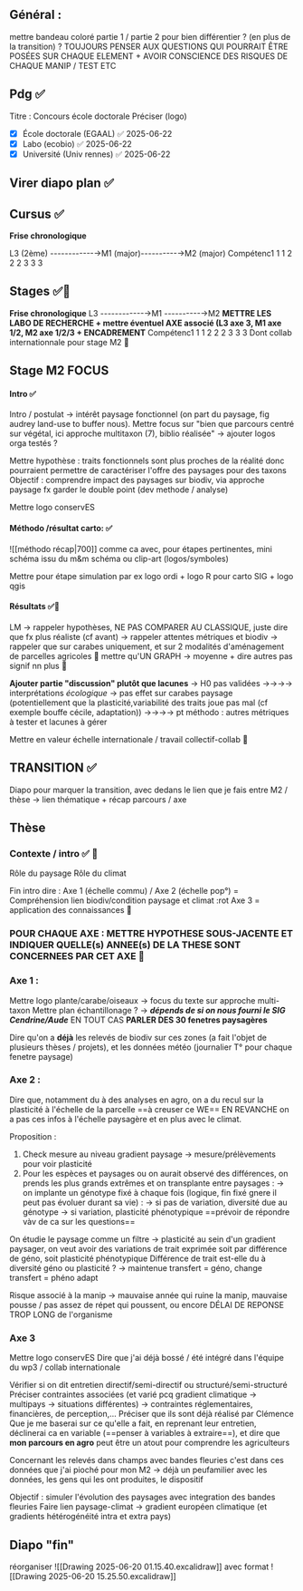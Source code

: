 ## Général : 
mettre bandeau coloré partie 1 / partie 2 pour bien différentier ? (en plus de la transition) ?
TOUJOURS PENSER AUX QUESTIONS QUI POURRAIT ÊTRE POSÉES SUR CHAQUE ELEMENT + AVOIR CONSCIENCE DES RISQUES DE CHAQUE MANIP / TEST ETC 

## Pdg ✅

Titre : Concours école doctorale 
Préciser (logo) 
- [x] École doctorale (EGAAL) ✅ 2025-06-22
- [x] Labo (ecobio) ✅ 2025-06-22
- [x] Université (Univ rennes) ✅ 2025-06-22

## Virer diapo plan ✅
 
## Cursus ✅

**Frise chronologique** 

L3 (2ème) ------------→M1 (major)----------→M2 (major)
Compétenc1         1                        1
2                           2                         2
3                            3                       3

## Stages ✅🚨
**Frise chronologique**
L3 ------------→M1 ----------→M2       **METTRE LES LABO DE RECHERCHE + mettre éventuel AXE associé (L3 axe 3, M1 axe 1/2, M2 axe 1/2/3 + ENCADREMENT**
Compétenc1         1                        1
2                           2                         2
3                            3                       3
Dont collab internationnale pour stage M2 🚨

## Stage M2 FOCUS 

#### Intro ✅
Intro / postulat → intérêt paysage fonctionnel (on part du paysage, fig audrey land-use to buffer nous).
Mettre focus sur "bien que parcours centré sur végétal, ici approche multitaxon (7), biblio réalisée" → ajouter logos orga testés ?

Mettre hypothèse : traits fonctionnels sont plus proches de la réalité donc pourraient permettre de caractériser l'offre des paysages pour des taxons
Objectif : comprendre impact des paysages sur biodiv, via approche paysage fx 
garder le double point (dev methode / analyse)

Mettre logo conservES

#### Méthodo /résultat carto: ✅

![[méthodo récap|700]]
comme ca avec, pour étapes pertinentes, mini schéma issu du m&m schéma ou clip-art (logos/symboles)

Mettre pour étape simulation par ex logo ordi + logo R
pour carto SIG + logo qgis

#### Résultats ✅🚨

LM 
→ rappeler hypothèses, NE PAS COMPARER AU CLASSIQUE, juste dire que fx plus réaliste (cf avant)
→ rappeler attentes métriques et biodiv
→ rappeler que sur carabes uniquement, et sur 2 modalités d'aménagement de parcelles agricoles 🚨
mettre qu'UN GRAPH → moyenne + dire autres pas signif nn plus 🚨

**Ajouter partie "discussion" plutôt que lacunes**
→ H0 pas validées
→→→→ interprétations *écologique* → pas effet sur carabes paysage (potentiellement que la plasticité,variabilité des traits joue pas mal (cf exemple bouffe cécile, adaptation))
→→→→ pt méthodo : autres métriques à tester et lacunes à gérer

Mettre en valeur échelle internationale / travail collectif-collab 🚨


## TRANSITION ✅

Diapo pour marquer la transition, avec dedans le lien que je fais entre M2 / thèse → lien thématique + récap parcours / axe 

## Thèse

### Contexte / intro ✅ 🚨

Rôle du paysage
Rôle du climat 



Fin intro dire :
Axe 1 (échelle commu) / Axe 2 (échelle pop°) = Compréhension lien biodiv/condition paysage et climat :rot
Axe 3 = application des connaissances 🚨


### **POUR CHAQUE AXE : METTRE HYPOTHESE SOUS-JACENTE ET INDIQUER QUELLE(s) ANNEE(s) DE LA THESE SONT CONCERNEES PAR CET AXE** 🚨

### Axe 1 :

Mettre logo plante/carabe/oiseaux → focus du texte sur approche multi-taxon
Mettre plan échantillonage ? → ***dépends de si on nous fourni le SIG Cendrine/Aude*** EN TOUT CAS **PARLER DES 30 fenetres paysagères**

Dire qu'on a **déjà** les relevés de biodiv sur ces zones (a fait l'objet de plusieurs thèses / projets), et les données météo (journalier T° pour chaque fenetre paysage)

### Axe 2 : 

Dire que, notamment du à des analyses en agro, on a du recul sur la plasticité à l'échelle de la parcelle ==à creuser ce WE==
EN REVANCHE on a pas ces infos à l'échelle paysagère et en plus avec le climat.


Proposition : 
1) Check mesure au niveau gradient paysage → mesure/prélèvements pour voir plasticité
2) Pour les espèces et paysages ou on aurait observé des différences, on prends les plus grands extrêmes et on transplante entre paysages :
		→ on implante un génotype fixé à chaque fois (logique, fin fixé gnere il peut pas évoluer durant sa vie) :
			→ si pas de variation, diversité due au génotype
			→ si variation, plasticité phénotypique
	==prévoir de répondre vàv de ca sur les questions==

On étudie le paysage comme un filtre → plasticité au sein d'un gradient paysager, on veut avoir des variations de trait exprimée soit par différence de géno, soit plasticité phénotypique
Différence de trait est-elle du à diversité géno ou plasticité ? → maintenue transfert = géno, change transfert = phéno adapt

Risque associé à la manip → mauvaise année qui ruine la manip, mauvaise pousse / pas assez de répet qui poussent, ou encore DÉLAI DE REPONSE TROP LONG de l'organisme


### Axe 3

Mettre logo conservES 
Dire que j'ai déjà bossé / été intégré dans l'équipe du wp3 / collab internationale

Vérifier si on dit entretien directif/semi-directif ou structuré/semi-structuré 
Préciser contraintes associées (et varié pcq gradient climatique → multipays → situations différentes) → contraintes réglementaires, financières, de perception,...
Préciser que ils sont déjà réalisé par Clémence
Que je me baserai sur ce qu'elle a fait, en reprenant leur entretien, déclinerai ca en variable (==penser à variables à extraire==), et dire que **mon parcours en agro** peut être un atout pour comprendre les agriculteurs

Concernant les relevés dans champs avec bandes fleuries c'est dans ces données que j'ai pioché pour mon M2 → déjà un peufamilier avec les données, les gens qui les ont produites, le dispositif

Objectif : simuler l'évolution des paysages avec integration des bandes fleuries
Faire lien paysage-climat → gradient européen climatique (et gradients hétérogénéité intra et extra pays)

## Diapo "fin"

réorganiser 
![[Drawing 2025-06-20 01.15.40.excalidraw]]
avec format 
![[Drawing 2025-06-20 15.25.50.excalidraw]]

